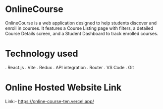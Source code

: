 # OnlineCourse

OnlineCourse is a web application designed to help students discover and enroll in courses. It features a Course Listing page with filters, a detailed Course Details screen, and a Student Dashboard to track enrolled courses.

# Technology used
. React.js
. Vite
. Redux
. API integration
. Router
. VS Code
. Git


# Online Hosted Website Link
Link:-
https://online-course-ten.vercel.app/
